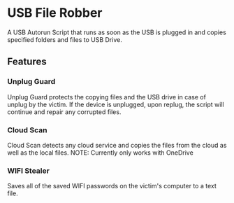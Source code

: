 # USB File Robber
A USB Autorun Script that runs as soon as the USB is plugged in and copies specified folders and files to USB Drive.

## Features
### Unplug Guard
Unplug Guard protects the copying files and the USB drive in case of unplug by the victim.
If the device is unplugged, upon replug, the script will continue and repair any corrupted files.

### Cloud Scan
Cloud Scan detects any cloud service and copies the files from the cloud as well as the local files.
NOTE: Currently only works with OneDrive

### WIFI Stealer
Saves all of the saved WIFI passwords on the victim's computer to a text file.
